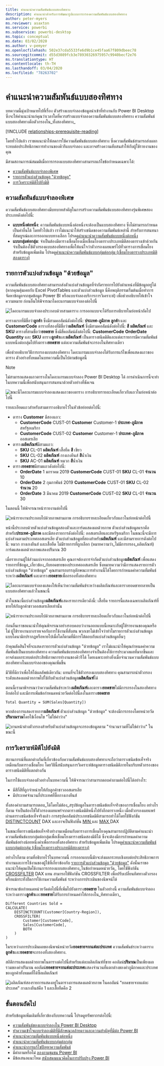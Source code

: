 ```yaml
---
title: คำแนะนำความสัมพันธ์แบบสองทิศทาง
description: คำแนะนำสำหรับการพัฒนารูปแบบการกรองความสัมพันธ์แบบสองทิศทาง
author: peter-myers
ms.reviewer: asaxton
ms.service: powerbi
ms.subservice: powerbi-desktop
ms.topic: conceptual
ms.date: 03/02/2020
ms.author: v-pemyer
ms.openlocfilehash: 502e37cda5533fe6d9b1ce45faa67f809dbeec78
ms.sourcegitcommit: d55d3089fcb3e78930326975957c9940becf2e76
ms.translationtype: HT
ms.contentlocale: th-TH
ms.lasthandoff: 03/04/2020
ms.locfileid: "78263702"
---
```

# <a name="bi-directional-relationship-guidance"></a>คำแนะนำความสัมพันธ์แบบสองทิศทาง

บทความนี้มุ่งเป้าหมายไปที่เรื่อง ตัวสร้างแบบจำลองข้อมูลนำเข้าที่ทำงานกับ Power BI Desktop ซึ่งจะให้คำแนะนำแก่คุณว่าเวลาใดที่ควรสร้างแบบจำลองความสัมพันธ์แบบสองทิศทาง ความสัมพันธ์แบบสองทิศทางคือตัวกรองใน_ทั้งสองทิศทาง_

[!INCLUDE [relationships-prerequisite-reading](includes/relationships-prerequisite-reading.md)]

โดยทั่วไปแล้ว เราขอแนะนำให้ลดการใช้ความสัมพันธ์แบบสองทิศทาง ซึ่งความสัมพันธ์สามารถส่งผลกระทบต่อประสิทธิภาพการทำงานของคิวรีแบบจำลอง และอาจสร้างความสับสนสำให้กับผู้ใช้รายงานของคุณ

มีสามสถานการณ์สมมติเมื่อการกรองแบบสองทิศทางสามารถแก้ไขข้อกำหนดเฉพาะได้:

- [ความสัมพันธ์แบบจำลองพิเศษ](#special-model-relationships)
- [รายการตัวแบ่งส่วนข้อมูล "ด้วยข้อมูล"](#slicer-items-with-data)
- [การวิเคราะห์มิติไปยังมิติ](#dimension-to-dimension-analysis)

## <a name="special-model-relationships"></a>ความสัมพันธ์แบบจำลองพิเศษ

ความสัมพันธ์แบบสองทิศทางมีบทบาทสำคัญในการสร้างความสัมพันธ์แบบสองทิศทางรุ่นพิเศษสองประเภทดังต่อไปนี้:

- **แบบหนึ่งต่อหนึ่ง**: ความสัมพันธ์แบบหนึ่งต่อหนึ่งจะต้องเป็นแบบสองทิศทาง ซึ่งไม่สามารถกำหนดเป็นค่าอื่นได้  โดยทั่วไปแล้ว เราไม่แนะนำให้สร้างชนิดของความสัมพันธ์เหล่านี้ สำหรับการสนทนาที่สมบูรณ์และการออกแบบทางเลือก โปรดดู[คำแนะนำความสัมพันธ์แบบหนึ่งต่อหนึ่ง](relationships-one-to-one.md)
- **แบบกลุ่มต่อกลุ่ม**: จำเป็นต้องมีตารางเชื่อมโยงเมื่อเชื่อมโยงตารางประเภทมิติสองตารางเข้าด้วยกัน จำเป็นต้องใช้ตัวกรองแบบสองทิศทางเพื่อให้แน่ใจว่าตัวกรองเผยแพร่ไปทั่วตารางการเชื่อมโยง สำหรับข้อมูลเพิ่มเติม โปรดดู[คำแนะนำความสัมพันธ์แบบกลุ่มต่อกลุ่ม (เชื่อมโยงตารางประเภทมิติสองตาราง)](relationships-many-to-many.md#relate-many-to-many-dimensions)

## <a name="slicer-items-with-data"></a>รายการตัวแบ่งส่วนข้อมูล "ด้วยข้อมูล"

ความสัมพันธ์แบบสองทิศทางสามารถส่งตัวแบ่งส่วนข้อมูลที่จำกัดรายการไปยังตำแหน่งที่มีข้อมูลอยู่ได้ (หากคุณคุ้นเคยกับ Excel PivotTables และตัวแบ่งส่วนข้อมูล นี่คือพฤติกรรมเริ่มต้นเมื่อทำการจัดหาข้อมูลจากชุดข้อมูล Power BI หรือแบบจำลองบริการการวิเคราะห์) เพื่อช่วยอธิบายให้เข้าใจความหมาย ก่อนอื่นให้พิจารณาไดอะแกรมแบบจำลองต่อไปนี้

![ไดอะแกรมแบบจำลองประกอบด้วยสามตาราง การออกแบบจะได้รับการอธิบายในย่อหน้าถัดไป](media/relationships-bidirectional-filtering/sales-model-diagram.png)

ตารางแรกที่มีชื่อว่า**ลูกค้า** ซึ่งมีสามคอลัมน์ดังต่อไปนี้: **ประเทศ-ภูมิภาค** **ลูกค้า** และ **CustomerCode** ตารางที่สองที่มีชื่อว่า**ผลิตภัณฑ์** ซึ่งมีสามคอลัมน์ดังต่อไปนี้: **สี** **ผลิตภัณฑ์** และ **SKU** ตารางที่สามชื่อว่า**ยอดขาย** ซึ่งมีสี่คอลัมน์ดังต่อไปนี้: **CustomerCode** **OrderDate** **Quantity** และ **SKU** ตาราง**ลูกค้า**และ**ผลิตภัณฑ์** เป็นตารางชนิดมิติและแต่ละรายการมีความสัมพันธ์แบบหนึ่งต่อกลุ่มไปยังตาราง**ยอดขาย** แต่ละความสัมพันธ์จะกรองในทิศทางเดียว

เพื่อช่วยอธิบายวิธีการกรองแบบสองทิศทาง ไดอะแกรมแบบจำลองได้รับการแก้ไขเพื่อแสดงแถวของตาราง ตัวอย่างทั้งหมดในบทความนี้เป็นไปตามข้อมูลนี้

> [!NOTE]
> ไม่สามารถแสดงแถวตารางในไดอะแกรมแบบจำลอง Power BI Desktop ได้ การดำเนินการนี้จะทำในบทความนี้เพื่อสนับสนุนการสนทนาด้วยตัวอย่างที่ชัดเจน

![ขณะนี้ไดอะแกรมแบบจำลองแสดงแถวของตาราง การอธิบายรายละเอียดเกี่ยวกับแถวในย่อหน้าต่อไปนี้](media/relationships-bidirectional-filtering/sales-model-diagram-rows.png)

รายละเอียดแถวสำหรับสามตารางอธิบายไว้ในหัวข้อย่อยต่อไปนี้:

- ตาราง **Customer** มีสองแถว:
  - **CustomerCode** CUST-01 **Customer** Customer-1 **ประเทศ-ภูมิภาค** สหรัฐอเมริกา
  - **CustomerCode** CUST-02 **Customer** Customer-1 **ประเทศ-ภูมิภาค** ออสเตรเลีย
- ตาราง**ผลิตภัณฑ์**มีสามแถว:
  - **SKU** CL-01 **ผลิตภัณฑ์** เสื้อยืด **สี** เขียว
  - **SKU** CL-02 **ผลิตภัณฑ์** กางเกงยีนส์ **สี**น้ำเงิน
  - **SKU** AC-01 **ผลิตภัณฑ์** หมวก **สี**น้ำเงิน
- ตาราง**ยอดขาย**มีสามแถวดังต่อไปนี้:
  - **OrderDate** 1 มกราคม 2019 **CustomerCode** CUST-01 **SKU** CL-01 **จำนวน** 10
  - **OrderDate** 2 กุมภาพันธ์ 2019 **CustomerCode** CUST-01 **SKU** CL-02 **จำนวน** 20
  - **OrderDate** 3 มีนาคม 2019 **CustomerCode** CUST-02 **SKU** CL-01 **จำนวน** 30

ในตอนนี้ ให้พิจารณาหน้ารายงานต่อไปนี้

![หน้ารายงานประกอบไปด้วยภาพสามภาพ การอธิบายรายละเอียดเกี่ยวกับแถวในย่อหน้าต่อไปนี้](media/relationships-bidirectional-filtering/sales-report-no-bi-directional-filter.png)

หน้านี้ประกอบด้วยตัวแบ่งส่วนข้อมูลสองตัวและการ์ดแสดงผลด้วยภาพ ตัวแบ่งส่วนข้อมูลแรกคือสำหรับ**ประเทศ-ภูมิภาค** และมีสองรายการดังต่อไปนี้: ออสเตรเลียและสหรัฐอเมริกา ในขณะนี้จะมีการแบ่งส่วนตามประเทศออสเตรเลีย ตัวแบ่งส่วนข้อมูลที่สองสำหรับ**ผลิตภัณฑ์** และมีสามรายการดังต่อไปนี้: หมวก กางเกงยีนส์ และเสื้อยืด ไม่มีรายการที่ถูกเลือก (หมายความว่า_ไม่มีการกรอง_ผลิตภัณฑ์) การ์ดแสดงผลด้วยภาพแสดงปริมาณ 30

เมื่อรายงานผู้ใช้ส่วนแบ่งจากออสเตรเลีย คุณอาจต้องการจำกัดตัวแบ่งส่วนข้อมูล**ผลิตภัณฑ์** เพื่อแสดงรายการที่ข้อมูล_เกี่ยวข้อง_กับยอดขายของประเทศออสเตรเลีย ซึ่งหมายความว่ามีการแสดงรายการตัวแบ่งส่วนข้อมูล "ด้วยข้อมูล" คุณสามารถบรรลุลักษณะการทำงานนี้ได้โดยการกำหนดค่าความสัมพันธ์ระหว่าง**ผลิตภัณฑ์** และตาราง**ยอดขาย**เพื่อกรองทั้งสองทิศทาง

![ไดอะแกรมแบบจำลองแสดงให้เห็นว่าความสัมพันธ์ระหว่างผลิตภัณฑ์และตารางยอดขายกลายเป็นแบบสองทิศทางแล้วในขณะนี้](media/relationships-bidirectional-filtering/sales-model-diagram-rows-bi-directional-filter.png)

ตัวในขณะนี้แบ่งส่วนข้อมูล**ผลิตภัณฑ์**แสดงรายการเดียวดังนี้: เสื้อยืด รายการนี้แสดงเฉพาะผลิตภัณฑ์ที่ขายให้กับลูกค้าชาวออสเตรเลียเท่านั้น

![หน้ารายงานประกอบไปด้วยภาพสามภาพ การอธิบายรายละเอียดเกี่ยวกับแถวในย่อหน้าต่อไปนี้](media/relationships-bidirectional-filtering/sales-report-bi-directional-filter.png)

ก่อนอื่นเราขอแนะนำให้คุณพิจารณาอย่างรอบคอบว่างานออกแบบนี้เหมาะกับผู้ใช้รายงานของคุณหรือไม่ ผู้ใช้รายงานบางรายเจอกับการใช้งานที่สับสน พวกเขาไม่เข้าใจว่าทำไมรายการตัวแบ่งส่วนข้อมูลแบบไดนามิกปรากฏหรือหายไปเมื่อใดก็ตามที่มีการโต้ตอบกับแบ่งส่วนข้อมูลอื่นๆ

ถ้าคุณตัดสินใจที่จะแสดงรายการตัวแบ่งส่วนข้อมูล "ด้วยข้อมูล" เราไม่แนะนำให้คุณกำหนดค่าความสัมพันธ์เป็นแบบสองทิศทาง ความสัมพันธ์แบบสองทิศทางจำเป็นต้องใช้การประมวลผลที่มากขึ้นและอาจส่งผลกระทบต่อประสิทธิภาพการทำงานของคิวรีได้ โดยเฉพาะอย่างยิ่งเมื่อจำนวนความสัมพันธ์แบบสองทิศทางในแบบจำลองของคุณเพิ่มขึ้น

มีวิธีที่ดีกว่าเพื่อให้ได้ผลลัพธ์เดียวกัน: แทนที่จะใช้ตัวกรองแบบสองทิศทาง คุณสามารถนำตัวกรองระดับแสดงผลด้วยภาพไปใช้กับตัวแบ่งส่วนข้อมูล**ผลิตภัณฑ์**ได้

ตอนนี้เรามาพิจารณาว่าความสัมพันธ์ระหว่าง**ผลิตภัณฑ์**และตาราง**ยอดขาย**ไม่มีการกรองในสองทิศทางอีกต่อไป และมีการเพิ่มข้อกำหนดหน่วยวัดต่อไปนี้ลงในตาราง**ยอดขาย**

```dax
Total Quantity = SUM(Sales[Quantity])
```

หากต้องการแสดงรายการ**ผลิตภัณฑ์** ตัวแบ่งส่วนข้อมูล "ด้วยข้อมูล" จะต้องมีการกรองโดยหน่วยวัด**ปริมาณรวม**โดยใช้เงื่อนไข "ไม่ใช่ค่าว่าง"

![บานหน้าต่างตัวกรองสำหรับตัวแบ่งส่วนข้อมูลจะกรองข้อมูลตาม "จำนวนรวมที่ไม่ใช่ค่าว่าง" ในขณะนี้](media/relationships-bidirectional-filtering/filter-product-slicer-measure-is-not-blank.png)

## <a name="dimension-to-dimension-analysis"></a>การวิเคราะห์มิติไปยังมิติ

สถานการณ์ที่แตกต่างกันที่เกี่ยวข้องกับความสัมพันธ์แบบสองทิศทางจะถือว่าตารางชนิดข้อเท็จจริงเหมือนกับตารางเชื่อมโยง โดยวิธีนี้สนับสนุนการวิเคราะห์ข้อมูลตารางชนิดมิติภายในบริบทตัวกรองของตารางชนิดมิติที่แตกต่างกัน

ในการใช้แบบจำลองตัวอย่างในบทความนี้   ให้พิจารณาว่าสามารถตอบคำถามต่อไปนี้ได้อย่างไร:

- มีสีกี่สีที่ถูกจำหน่ายให้กับลูกค้าชาวออสเตรเลีย
- มีประเทศจำนวนกี่ประเทศที่ซื้อกางเกงยีนส์

ทั้งสองคำถามสามารถตอบ_ได้โดยไม่ต้อง_สรุปข้อมูลในตารางชนิดข้อเท็จจริงของการเชื่อมโยง อย่างไรก็ตาม จำเป็นต้องใช้ใตัวกรองเผยแพร่จากตารางชนิดมิติหนึ่งไปยังอีกตารางหนึ่ง เมื่อตัวกรองเผยแพร่ผ่านตารางชนิดข้อเท็จจริงแล้ว การสรุปคอลัมน์ประเภทชนิดมิติสามารถทำได้โดยใช้ฟังก์ชัน [DISTINCTCOUNT](/dax/distinctcount-function-dax) DAX และอาจเป็นฟังก์ชั่น [ MIN ](/dax/min-function-dax) และ [ MAX ](/dax/max-function-dax) DAX

ในขณะที่ตารางชนิดข้อเท็จจริงทำงานเหมือนกับตารางการเชื่อมโยงคุณสามารถปฏิบัติตามคำแนะนำความสัมพันธ์แบบกลุ่มต่อกลุ่มเพื่อเชื่อมโยงตารางชนิดสองมิติได้ ซึ่งจะต้องมีการกำหนดค่าความสัมพันธ์อย่างน้อยหนึ่งค่าเพื่อกรองทั้งสองทิศทาง สำหรับข้อมูลเพิ่มเติม โปรดดู[คำแนะนำความสัมพันธ์แบบกลุ่มต่อกลุ่ม (เชื่อมโยงตารางประเภทมิติสองตาราง)](relationships-many-to-many.md#relate-many-to-many-dimensions)

อย่างไรก็ตาม ตามที่อธิบายไว้ในบทความนี้ การออกแบบนี้มักจะส่งผลกระทบเชิงลบต่อประสิทธิภาพการทำงานและการใช้งานของผู้ใช้ที่เกี่ยวข้องกับ [รายการตัวแบ่งส่วนข้อมูล "ด้วยข้อมูล"](#slicer-items-with-data) ดังนั้นเราขอแนะนำให้คุณเปิดใช้งานการกรองแบบสองทิศทาง_ในข้อกำหนดหน่วยวัด_ โดยใช้ฟังก์ชัน [CROSSFILTER](/dax/crossfilter-function) DAX แทน สามารถใช้ฟังก์ชัน CROSSFILTER เพื่อปรับเปลี่ยนทิศทางตัวกรองหรือแม้กระทั่งปิดการใช้งานความสัมพันธ์ ระหว่างการประเมินของนิพจน์ได้

พิจารณาข้อกำหนดหน่วยวัดต่อไปนี้ที่เพิ่มไปยังตาราง**ยอดขาย** ในตัวอย่างนี้ ความสัมพันธ์แบบจำลองระหว่างตาราง**ลูกค้า**และ**ยอดขาย**ได้รับการกำหนดค่าให้กรองใน_ทิศทางเดียว_

```dax
Different Countries Sold =
CALCULATE(
    DISTINCTCOUNT(Customer[Country-Region]),
    CROSSFILTER(
        Customer[CustomerCode],
        Sales[CustomerCode],
        BOTH
    )
)
```

ในระหว่างการประเมินผลของนิพจน์หน่วยวัด**ยอดขายจากแต่ละประเทศ** ความสัมพันธ์ระหว่างตาราง**ลูกค้า**และ**ยอดขาย**จะกรองทั้งสองทิศทาง.

สถิติการแสดงผลด้วยภาพในตารางต่อไปนี้สำหรับแต่ละผลิตภัณฑ์ที่ขาย คอลัมน์**ปริมาณ**เป็นเพียงผลรวมของค่าปริมาณ คอลัมน์**ยอดขายจากแต่ละประเทศ**แสดงจำนวนที่แตกต่างของค่าภูมิภาคและประเทศของลูกค้าทั้งหมดที่ได้ซื้อผลิตภัณฑ์

![ผลิตภัณฑ์สองรายการแสดงอยู่ในตารางการแสดงผลด้วยภาพ ในคอลัมน์ "ยอดขายจากแต่ละประเทศ"  กางเกงยีนส์คือ 1 และเสื้อยืดคือ 2](media/relationships-bidirectional-filtering/country-sales-crossfilter-function.png)

## <a name="next-steps"></a>ขั้นตอนถัดไป

สำหรับข้อมูลเพิ่มเติมที่เกี่ยวข้องกับบทความนี้ โปรดดูทรัพยากรต่อไปนี้:

- [ความสัมพันธ์ของแบบจำลองใน Power BI Desktop](../desktop-relationships-understand.md)
- [ทำความเข้าใจแบบจำลองมิติที่มีลักษณะคล้ายดาวและความสำคัญที่มีต่อ Power BI](star-schema.md)
- [คำแนะนำความสัมพันธ์แบบหนึ่งต่อหนึ่ง](relationships-one-to-one.md)
- [คำแนะนำความสัมพันธ์แบบกลุ่มต่อกลุ่ม](relationships-many-to-many.md)
- [คำแนะนำการแก้ไขปัญหาความสัมพันธ์](relationships-troubleshoot.md)
- มีคำถามหรือไม่ [ลองถามชุมชน Power BI](https://community.powerbi.com/)
- มีข้อเสนอแนะไหม [สนับสนุนแนวคิดในการปรับปรุง Power BI](https://ideas.powerbi.com/)
